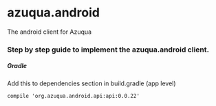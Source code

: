 # azuqua.android
The android client for Azuqua

<h3> Step by step guide to implement the azuqua.android client. </h3>

<h5> Gradle </h5>

Add this to dependencies section in build.gradle (app level)

    compile 'org.azuqua.android.api:api:0.0.22'
